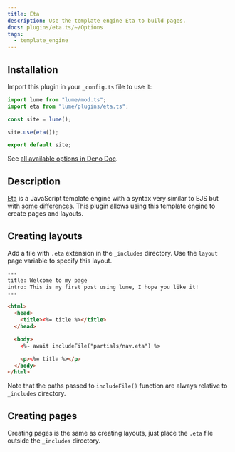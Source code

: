 ```yaml
---
title: Eta
description: Use the template engine Eta to build pages.
docs: plugins/eta.ts/~/Options
tags:
  - template_engine
---
```


## Installation

Import this plugin in your `_config.ts` file to use it:

```js
import lume from "lume/mod.ts";
import eta from "lume/plugins/eta.ts";

const site = lume();

site.use(eta());

export default site;
```

See
[all available options in Deno Doc](https://doc.deno.land/https/deno.land/x/lume/plugins/eta.ts/~/Options).

## Description

[Eta](https://eta.js.org/) is a JavaScript template engine with a syntax very
similar to EJS but with
[some differences](https://eta.js.org/docs/about/eta-vs-ejs). This plugin allows
using this template engine to create pages and layouts.

## Creating layouts

Add a file with `.eta` extension in the `_includes` directory. Use the `layout`
page variable to specify this layout.

```html
---
title: Welcome to my page
intro: This is my first post using lume, I hope you like it!
---

<html>
  <head>
    <title><%= title %></title>
  </head>

  <body>
    <%~ await includeFile("partials/nav.eta") %>

    <p><%= title %></p>
  </body>
</html>
```

Note that the paths passed to `includeFile()` function are always relative to
`_includes` directory.

## Creating pages

Creating pages is the same as creating layouts, just place the `.eta` file
outside the `_includes` directory.
